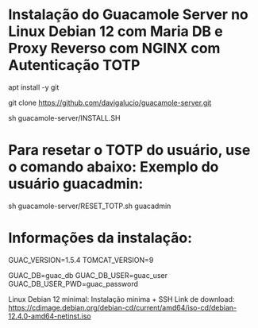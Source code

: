 # Instalação do Guacamole Server no Linux Debian 12 com Maria DB e Proxy Reverso com NGINX com Autenticação TOTP

apt install -y git

git clone https://github.com/davigalucio/guacamole-server.git

sh guacamole-server/INSTALL.SH


# Para resetar o TOTP do usuário, use o comando abaixo: Exemplo do usuário guacadmin:

sh guacamole-server/RESET_TOTP.sh guacadmin

# Informações da instalação:

GUAC_VERSION=1.5.4
TOMCAT_VERSION=9

GUAC_DB=guac_db
GUAC_DB_USER=guac_user
GUAC_DB_USER_PWD=guac_password

Linux Debian 12 minimal: Instalação minima + SSH
Link de download:
https://cdimage.debian.org/debian-cd/current/amd64/iso-cd/debian-12.4.0-amd64-netinst.iso

